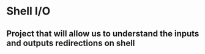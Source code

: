 # Shell I/O

## Project that will allow us to understand the inputs and outputs redirections on shell
